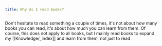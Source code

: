 ```yaml
---
title: Why do I read books?
---
```

Don't hesitate to read something a couple of times, it's not about how many books you can read, it's about how much you can learn from them. Of course, this does not apply to all books, but I mainly read books to expand my [[Knowledge/_index]] and learn from them, not just to read